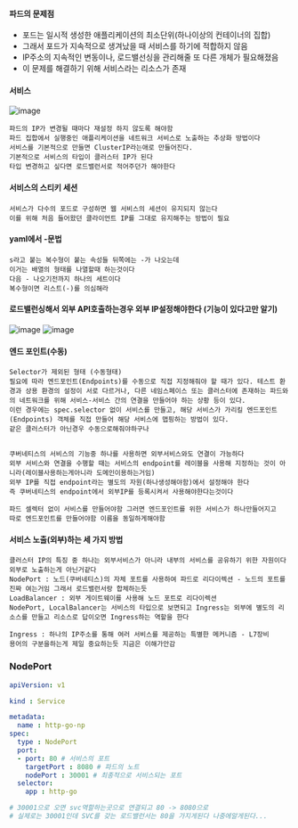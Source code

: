#### 파드의 문제점
- 포드는 일시적 생성한 애플리케이션의 최소단위(하나이상의 컨테이너의 집합)
- 그래서 포드가 지속적으로 생겨났을 때 서비스를 하기에 적합하지 않음
- IP주소의 지속적인 변동이나, 로드밸선싱을 관리해줄 또 다른 개체가 필요해졌음
- 이 문제를 해결하기 위해 서비스라는 리소스가 존재




#### 서비스
![image](https://github.com/cwangg897/learning/assets/79621675/161791f6-1ea8-4bee-b3a1-ad456df6ea30)
```
파드의 IP가 변경될 때마다 재설정 하지 않도록 해야함
파드 집합에서 실행중인 애플리케이션을 네트워크 서비스로 노출하는 추상화 방법이다
서비스를 기본적으로 만들면 ClusterIP라는애로 만들어진다.
기본적으로 서비스의 타입이 클러스터 IP가 된다
타입 변경하고 싶다면 로드밸런서로 적어주던가 해야한다 
```

#### 서비스의 스티키 세션
```
서비스가 다수의 포드로 구성하면 웹 서비스의 세션이 유지되지 않는다
이를 위해 처음 들어왔던 클라이언트 IP를 그대로 유지해주는 방법이 필요
```

#### yaml에서 -문법
```
s라고 붙는 복수형이 붙는 속성들 뒤쪽에는 -가 나오는데
이거는 배열의 형태를 나열할때 하는것이다
다음 - 나오기전까지 하나의 세트이다
복수형이면 리스트(-)를 의심해라
```

#### 로드밸런싱해서 외부 API호출하는경우 외부 IP설정해야한다 (기능이 있다고만 알기)
![image](https://github.com/cwangg897/learning/assets/79621675/ca81f344-a2b6-4385-80d3-94a400466a42)
![image](https://github.com/cwangg897/learning/assets/79621675/931ab7bf-4adc-49fc-98df-e43a136a4287)


#### 엔드 포인트(수동)
```
Selector가 제외된 형태 (수동형태)
필요에 따라 엔드포인트(Endpoints)를 수동으로 직접 지정해줘야 할 때가 있다. 테스트 환경과 상용 환경의 설정이 서로 다르거나, 다른 네임스페이스 또는 클러스터에 존재하는 파드와의 네트워크를 위해 서비스-서비스 간의 연결을 만들어야 하는 상황 등이 있다.
이런 경우에는 spec.selector 없이 서비스를 만들고, 해당 서비스가 가리킬 엔드포인트(Endpoints) 객체를 직접 만들어 해당 서비스에 맵핑하는 방법이 있다.
같은 클러스터가 아닌경우 수동으로해줘야하구나 


쿠버네티스의 서비스의 기능중 하나를 사용하면 외부서비스와도 연결이 가능하다
외부 서비스와 연결을 수행할 때는 서비스의 endpoint를 레이블을 사용해 지정하는 것이 아니라(레이블사용하는게아니라 도메인이용하는거임)
외부 IP를 직접 endpoint라는 별도의 자원(하나생성해야함)에서 설정해야 한다
즉 쿠버네티스의 endpoint에서 외부IP를 등록시켜서 사용해야한다는것이다

파드 셀렉터 없이 서비스를 만들어야함 그러면 엔드포인트를 위한 서비스가 하나만들어지고
따로 엔드포인트를 만들어야함 이름을 동일하게해야함
```


#### 서비스 노출(외부)하는 세 가지 방법
```
클러스터 IP의 특징 중 하나는 외부서비스가 아니라 내부의 서비스를 공유하기 위한 자원이다 외부로 노출하는게 아닌거같다
NodePort : 노드(쿠버네티스)의 자체 포트를 사용하여 파드로 리다이렉션 - 노드의 포트를 진짜 여는거임 그래서 로드밸런서랑 합체하는듯
LoadBalancer : 외부 게이트웨이를 사용해 노드 포트로 리다이렉션
NodePort, LocalBalancer는 서비스의 타입으로 보면되고 Ingress는 외부에 별도의 리소스를 만들고 리소스로 답이오면 Ingress하는 역할을 한다

Ingress : 하나의 IP주소를 통해 여러 서비스를 제공하는 특별한 메커니즘 - L7장비
용어의 구분을하는게 제일 중요하는듯 지금은 이해가안감
```

### NodePort
```yaml
apiVersion: v1

kind : Service

metadata:
  name : http-go-np
spec:
  type : NodePort
  port:
  - port: 80 # 서비스의 포트
    targetPort : 8080 # 파드의 노트
    nodePort : 30001 # 최종적으로 서비스되는 포트
  selector:
    app : http-go

# 30001으로 오면 svc역할하는곳으로 연결되고 80 -> 8080으로
# 실제로는 30001인데 SVC를 갖는 로드밸런서는 80을 가지게된다 나중에알게된다...
```
